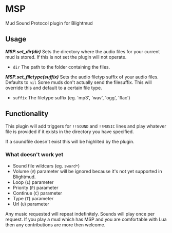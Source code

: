 # MSP
Mud Sound Protocol plugin for Blightmud

## Usage

***MSP.set_dir(dir)***
Sets the directory where the audio files for your current mud is stored.
If this is not set the plugin will not operate.

- `dir` The path to the folder containing the files.

***MSP.set_filetype(suffix)***
Sets the audio filetyp suffix of your audio files. Defaults to `nil`
Some muds don't actually send the filesuffix. This will override this and
default to a certain file type.

- `suffix` The filetype suffix (eg. 'mp3', 'wav', 'ogg', 'flac')

## Functionality
This plugin will add triggers for `!!SOUND` and `!!MUSIC` lines and play
whatever file is provided if it exists in the directory you have specified.

If a soundfile doesn't exist this will be highlited by the plugin.

### What doesn't work yet

- Sound file wildcars (eg. `sword*`)
- Volume (`V`) parameter will be ignored because it's not yet supported in Blightmud.
- Loop (`L`) parameter
- Priority (`P`) parameter
- Continue (`C`) parameter
- Type (`T`) parameter
- Url (`U`) parameter

Any music requested will repeat indefinitely. Sounds will play once per
request. If you play a mud which has MSP and you are comfortable with Lua then
any contributions are more then welcome.
